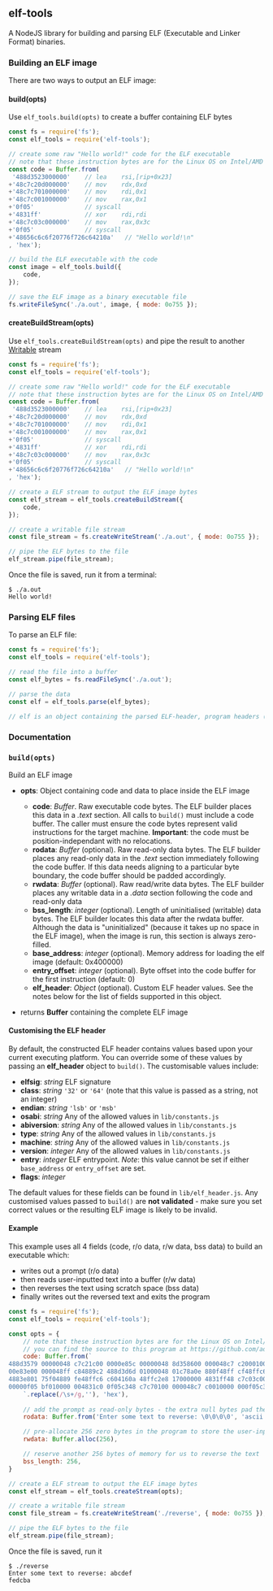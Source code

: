 ## elf-tools

A NodeJS library for building and parsing ELF (Executable and Linker Format) binaries.

### Building an ELF image

There are two ways to output an ELF image:

#### build(opts)
Use `elf_tools.build(opts)` to create a buffer containing ELF bytes
```javascript
const fs = require('fs');
const elf_tools = require('elf-tools');

// create some raw "Hello world!" code for the ELF executable
// note that these instruction bytes are for the Linux OS on Intel/AMD x64 platform
const code = Buffer.from(
 '488d3523000000'    // lea    rsi,[rip+0x23]
+'48c7c20d000000'    // mov    rdx,0xd
+'48c7c701000000'    // mov    rdi,0x1
+'48c7c001000000'    // mov    rax,0x1
+'0f05'              // syscall
+'4831ff'            // xor    rdi,rdi
+'48c7c03c000000'    // mov    rax,0x3c
+'0f05'              // syscall
+'48656c6c6f20776f726c64210a'	// "Hello world!\n"
, 'hex');

// build the ELF executable with the code
const image = elf_tools.build({
    code,
});

// save the ELF image as a binary executable file
fs.writeFileSync('./a.out', image, { mode: 0o755 });

```

#### createBuildStream(opts)
Use `elf_tools.createBuildStream(opts)` and pipe the result to another [Writable](https://nodejs.org/api/stream.html#stream_writable_streams) stream
```javascript
const fs = require('fs');
const elf_tools = require('elf-tools');

// create some raw "Hello world!" code for the ELF executable
// note that these instruction bytes are for the Linux OS on Intel/AMD x64 platform
const code = Buffer.from(
 '488d3523000000'    // lea    rsi,[rip+0x23]
+'48c7c20d000000'    // mov    rdx,0xd
+'48c7c701000000'    // mov    rdi,0x1
+'48c7c001000000'    // mov    rax,0x1
+'0f05'              // syscall
+'4831ff'            // xor    rdi,rdi
+'48c7c03c000000'    // mov    rax,0x3c
+'0f05'              // syscall
+'48656c6c6f20776f726c64210a'	// "Hello world!\n"
, 'hex');

// create a ELF stream to output the ELF image bytes
const elf_stream = elf_tools.createBuildStream({
    code,
});

// create a writable file stream
const file_stream = fs.createWriteStream('./a.out', { mode: 0o755 });

// pipe the ELF bytes to the file
elf_stream.pipe(file_stream);

```
Once the file is saved, run it from a terminal:
```
$ ./a.out
Hello world!
```

### Parsing ELF files

To parse an ELF file:
```javascript
const fs = require('fs');
const elf_tools = require('elf-tools');

// read the file into a buffer
const elf_bytes = fs.readFileSync('./a.out');

// parse the data
const elf = elf_tools.parse(elf_bytes);

// elf is an object containing the parsed ELF-header, program headers (if any) and sections

```

### Documentation

### `build(opts)`

Build an ELF image
- **opts**: Object containing code and data to place inside the ELF image
  - **code**: *Buffer*. Raw executable code bytes. The ELF builder places this data in a *.text* section. All calls to `build()` must include a code buffer. The caller must ensure the code bytes represent valid instructions for the target machine. **Important**: the code must be position-independant with no relocations.
  - **rodata**: *Buffer* (optional). Raw read-only data bytes. The ELF builder places any read-only data in the *.text* section immediately following the code buffer. If this data needs aligning to a particular byte boundary, the code buffer should be padded accordingly.
  - **rwdata**: *Buffer* (optional). Raw read/write data bytes. The ELF builder places any writable data in a *.data* section following the code and read-only data
  - **bss_length**: *integer* (optional). Length of uninitialised (writable) data bytes. The ELF builder locates this data after the rwdata buffer. Although the data is "uninitialized" (because it takes up no space in the ELF image), when the image is run, this section is always zero-filled.
  - **base_address**: *integer* (optional). Memory address for loading the elf image (default: 0x400000)
  - **entry_offset**: *integer* (optional). Byte offset into the code buffer for the first instruction (default: 0)
  - **elf_header**: *Object* (optional). Custom ELF header values. See the notes below for the list of fields supported in this object.
  
- returns **Buffer** containing the complete ELF image

#### Customising the ELF header

By default, the constructed ELF header contains values based upon your current executing platform. You can override some of these values by passing an **elf_header** object to `build()`. The customisable values include:

- **elfsig**: *string* ELF signature
- **class**: *string* `'32'` or `'64'` (note that this value is passed as a string, not an integer)
- **endian**: *string* `'lsb'` or `'msb'`
- **osabi**: *string* Any of the allowed values in `lib/constants.js`
- **abiversion**: *string* Any of the allowed values in `lib/constants.js`
- **type**: *string* Any of the allowed values in `lib/constants.js`
- **machine**: *string* Any of the allowed values in `lib/constants.js`
- **version**: *integer* Any of the allowed values in `lib/constants.js`
- **entry**: *integer* ELF entrypoint. *Note*: this value cannot be set if either `base_address` or `entry_offset` are set.
- **flags**: *integer*

The default values for these fields can be found in `lib/elf_header.js`. Any customised values passed to `build()` are **not validated** - make sure you set correct values or the resulting ELF image is likely to be invalid.

#### Example

This example uses all 4 fields (code, r/o data, r/w data, bss data) to build an executable which:
- writes out a prompt (r/o data)
- then reads user-inputted text into a buffer (r/w data)
- then reverses the text using scratch space (bss data)
- finally writes out the reversed text and exits the program

```javascript
const fs = require('fs');
const elf_tools = require('elf-tools');

const opts = {
    // note that these instruction bytes are for the Linux OS on Intel/AMD x64 platform
    // you can find the source to this program at https://github.com/adelphes/elf-tools/blob/master/test/programs/reverse/reverse.s
    code: Buffer.from(`
488d3579 00000048 c7c21c00 0000e85c 00000048 8d358600 000048c7 c2000100
00e83e00 000048ff c84889c2 488d3d6d 01000048 01c78a0e 880f48ff cf48ffc6
4883e801 75f04889 fe48ffc6 c604160a 48ffc2e8 17000000 4831ff48 c7c03c00
00000f05 bf010000 004831c0 0f05c348 c7c70100 000048c7 c0010000 000f05c3
    `.replace(/\s+/g,''), 'hex'),
    
    // add the prompt as read-only bytes - the extra null bytes pad the section to an 8-byte alignment.
    rodata: Buffer.from('Enter some text to reverse: \0\0\0\0', 'ascii'),

    // pre-allocate 256 zero bytes in the program to store the user-input
    rwdata: Buffer.alloc(256),

    // reserve another 256 bytes of memory for us to reverse the text
    bss_length: 256,
}

// create a ELF stream to output the ELF image bytes
const elf_stream = elf_tools.createStream(opts);

// create a writable file stream
const file_stream = fs.createWriteStream('./reverse', { mode: 0o755 });

// pipe the ELF bytes to the file
elf_stream.pipe(file_stream);

```
Once the file is saved, run it
```
$ ./reverse
Enter some text to reverse: abcdef
fedcba
```
